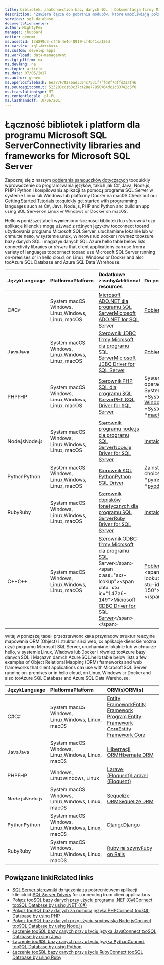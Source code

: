 ```yaml
---
title: biblioteki aaaConnection bazy danych SQL | Dokumentacja firmy Microsoft
description: "Zawiera łącza do pobrania modułów, które umożliwiają połączenie tooSQL serwera i bazy danych SQL z szerokiej gamy klienta języków programowania. Moduły Hello są wydawane przez społeczność hello lub przez firmę Microsoft."
services: sql-database
documentationcenter: 
author: MightyPen
manager: jhubbard
editor: genemi
ms.assetid: 13d899d3-cf46-4e4d-8919-cf4b41ca836d
ms.service: sql-database
ms.custom: develop apps
ms.workload: data-management
ms.tgt_pltfrm: na
ms.devlang: na
ms.topic: article
ms.date: 07/05/2017
ms.author: genemi
ms.openlocfilehash: 6ea77670276ad3304c7531f7ffd8f7dffd31af46
ms.sourcegitcommit: 523283cc1b3c37c428e77850964dc1c33742c5f0
ms.translationtype: MT
ms.contentlocale: pl-PL
ms.lasthandoff: 10/06/2017
---
```

# <a name="connectivity-libraries-and-frameworks-for-microsoft-sql-server"></a><span data-ttu-id="147a6-104">Łączność bibliotek i platform dla programu Microsoft SQL Server</span><span class="sxs-lookup"><span data-stu-id="147a6-104">Connectivity libraries and frameworks for Microsoft SQL Server</span></span>

<span data-ttu-id="147a6-105">Zapoznaj się z naszym [pobierania samouczków dotyczących](http://aka.ms/sqldev) tooquickly wprowadzenie do programowania języków, takich jak C#, Java, Node.js, PHP i Python i kompilowania aplikacji za pomocą programu SQL Server w systemie Linux lub Windows lub platformy Docker na macOS.</span><span class="sxs-lookup"><span data-stu-id="147a6-105">Check out our [Getting Started Tutorials](http://aka.ms/sqldev) tooquickly get started with programming languages such as C#, Java, Node.js, PHP and Python and build an app using SQL Server on Linux or Windows or Docker on macOS.</span></span>

<span data-ttu-id="147a6-106">Hello w poniższej tabeli wymieniono łączności biblioteki lub *sterowniki* czy aplikacje klienckie mogą używać z różnych języków tooconnect tooand użytkowania programu Microsoft SQL Server, uruchamiane lokalnie lub w chmurze hello, w systemie Linux, Windows lub Docker i również tooAzure bazy danych SQL i magazyn danych SQL Azure.</span><span class="sxs-lookup"><span data-stu-id="147a6-106">hello table below lists connectivity libraries or *drivers* that client applications can use from a variety of languages tooconnect tooand use Microsoft SQL Server running on-premises or in hello cloud, on Linux, Windows or Docker and also tooAzure SQL Database and Azure SQL Data Warehouse.</span></span> 

| <span data-ttu-id="147a6-107">Język</span><span class="sxs-lookup"><span data-stu-id="147a6-107">Language</span></span> | <span data-ttu-id="147a6-108">Platforma</span><span class="sxs-lookup"><span data-stu-id="147a6-108">Platform</span></span> | <span data-ttu-id="147a6-109">Dodatkowe zasoby</span><span class="sxs-lookup"><span data-stu-id="147a6-109">Additional resources</span></span> | <span data-ttu-id="147a6-110">Do pobrania</span><span class="sxs-lookup"><span data-stu-id="147a6-110">Download</span></span> | <span data-ttu-id="147a6-111">Wprowadzenie</span><span class="sxs-lookup"><span data-stu-id="147a6-111">Get Started</span></span> |
| :-- | :-- | :-- | :-- | :-- |
| <span data-ttu-id="147a6-112">C#</span><span class="sxs-lookup"><span data-stu-id="147a6-112">C#</span></span> | <span data-ttu-id="147a6-113">System macOS Windows, Linux,</span><span class="sxs-lookup"><span data-stu-id="147a6-113">Windows, Linux, macOS</span></span> | [<span data-ttu-id="147a6-114">Microsoft ADO.NET dla programu SQL Server</span><span class="sxs-lookup"><span data-stu-id="147a6-114">Microsoft ADO.NET for SQL Server</span></span>](https://docs.microsoft.com/sql/connect/ado-net/microsoft-ado-net-for-sql-server) | [<span data-ttu-id="147a6-115">Pobieranie</span><span class="sxs-lookup"><span data-stu-id="147a6-115">Download</span></span>](https://www.microsoft.com/net/download/) | [<span data-ttu-id="147a6-116">Rozpoczęcie pracy</span><span class="sxs-lookup"><span data-stu-id="147a6-116">Get Started</span></span>](https://www.microsoft.com/en-us/sql-server/developer-get-started/csharp/ubuntu)
| <span data-ttu-id="147a6-117">Java</span><span class="sxs-lookup"><span data-stu-id="147a6-117">Java</span></span> | <span data-ttu-id="147a6-118">System macOS Windows, Linux,</span><span class="sxs-lookup"><span data-stu-id="147a6-118">Windows, Linux, macOS</span></span> | [<span data-ttu-id="147a6-119">Sterownik JDBC firmy Microsoft dla programu SQL Server</span><span class="sxs-lookup"><span data-stu-id="147a6-119">Microsoft JDBC Driver for SQL Server</span></span>](http://msdn.microsoft.com/library/mt484311.aspx) | [<span data-ttu-id="147a6-120">Pobieranie</span><span class="sxs-lookup"><span data-stu-id="147a6-120">Download</span></span>](https://go.microsoft.com/fwlink/?linkid=852460) |  [<span data-ttu-id="147a6-121">Rozpoczęcie pracy</span><span class="sxs-lookup"><span data-stu-id="147a6-121">Get Started</span></span>](https://www.microsoft.com/en-us/sql-server/developer-get-started/java/ubuntu)
| <span data-ttu-id="147a6-122">PHP</span><span class="sxs-lookup"><span data-stu-id="147a6-122">PHP</span></span> | <span data-ttu-id="147a6-123">System macOS Windows, Linux,</span><span class="sxs-lookup"><span data-stu-id="147a6-123">Windows, Linux, macOS</span></span>| [<span data-ttu-id="147a6-124">Sterownik PHP SQL dla programu SQL Server</span><span class="sxs-lookup"><span data-stu-id="147a6-124">PHP SQL Driver for SQL Server</span></span>](http://msdn.microsoft.com/library/dn865013.aspx) | <span data-ttu-id="147a6-125">System operacyjny:</span><span class="sxs-lookup"><span data-stu-id="147a6-125">Operating System:</span></span> <br/> <span data-ttu-id="147a6-126">\*[Systemu Windows](https://www.microsoft.com/download/details.aspx?id=20098)</span><span class="sxs-lookup"><span data-stu-id="147a6-126">\* [Windows](https://www.microsoft.com/download/details.aspx?id=20098)</span></span> <br/> <span data-ttu-id="147a6-127">\*[Systemu Linux](https://github.com/Microsoft/msphpsql/tree/dev#install-unix)</span><span class="sxs-lookup"><span data-stu-id="147a6-127">\* [Linux](https://github.com/Microsoft/msphpsql/tree/dev#install-unix)</span></span> <br/> <span data-ttu-id="147a6-128">\*[macOS](https://github.com/Microsoft/msphpsql/tree/dev#install-unix)</span><span class="sxs-lookup"><span data-stu-id="147a6-128">\* [macOS](https://github.com/Microsoft/msphpsql/tree/dev#install-unix)</span></span> |  [<span data-ttu-id="147a6-129">Rozpoczęcie pracy</span><span class="sxs-lookup"><span data-stu-id="147a6-129">Get Started</span></span>](https://www.microsoft.com/en-us/sql-server/developer-get-started/php/ubuntu)
| <span data-ttu-id="147a6-130">Node.js</span><span class="sxs-lookup"><span data-stu-id="147a6-130">Node.js</span></span> | <span data-ttu-id="147a6-131">System macOS Windows, Linux,</span><span class="sxs-lookup"><span data-stu-id="147a6-131">Windows, Linux, macOS</span></span> | [<span data-ttu-id="147a6-132">Sterownik programu node.js dla programu SQL Server</span><span class="sxs-lookup"><span data-stu-id="147a6-132">Node.js Driver for SQL Server</span></span>](http://msdn.microsoft.com/library/mt652093.aspx) | [<span data-ttu-id="147a6-133">Instalowanie</span><span class="sxs-lookup"><span data-stu-id="147a6-133">Install</span></span>](https://msdn.microsoft.com/library/mt652094.aspx) |  [<span data-ttu-id="147a6-134">Rozpoczęcie pracy</span><span class="sxs-lookup"><span data-stu-id="147a6-134">Get Started</span></span>](https://www.microsoft.com/en-us/sql-server/developer-get-started/node/ubuntu)
| <span data-ttu-id="147a6-135">Python</span><span class="sxs-lookup"><span data-stu-id="147a6-135">Python</span></span> | <span data-ttu-id="147a6-136">System macOS Windows, Linux,</span><span class="sxs-lookup"><span data-stu-id="147a6-136">Windows, Linux, macOS</span></span> | [<span data-ttu-id="147a6-137">Sterownik SQL Python</span><span class="sxs-lookup"><span data-stu-id="147a6-137">Python SQL Driver</span></span>](http://msdn.microsoft.com/library/mt652092.aspx) | <span data-ttu-id="147a6-138">Zainstaluj opcje:</span><span class="sxs-lookup"><span data-stu-id="147a6-138">Install choices:</span></span> <br/> <span data-ttu-id="147a6-139">\*[pymssql](https://msdn.microsoft.com/library/mt694094.aspx)</span><span class="sxs-lookup"><span data-stu-id="147a6-139">\* [pymssql](https://msdn.microsoft.com/library/mt694094.aspx)</span></span> <br/> <span data-ttu-id="147a6-140">\*[pyodbc](http://msdn.microsoft.com/library/mt763257.aspx)</span><span class="sxs-lookup"><span data-stu-id="147a6-140">\* [pyodbc](http://msdn.microsoft.com/library/mt763257.aspx)</span></span> |  [<span data-ttu-id="147a6-141">Rozpoczęcie pracy</span><span class="sxs-lookup"><span data-stu-id="147a6-141">Get Started</span></span>](https://www.microsoft.com/en-us/sql-server/developer-get-started/python/ubuntu)
| <span data-ttu-id="147a6-142">Ruby</span><span class="sxs-lookup"><span data-stu-id="147a6-142">Ruby</span></span> | <span data-ttu-id="147a6-143">System macOS Windows, Linux,</span><span class="sxs-lookup"><span data-stu-id="147a6-143">Windows, Linux, macOS</span></span> | [<span data-ttu-id="147a6-144">Sterownik dopisków fonetycznych dla programu SQL Server</span><span class="sxs-lookup"><span data-stu-id="147a6-144">Ruby Driver for SQL Server</span></span>](http://msdn.microsoft.com/library/mt691981.aspx) | [<span data-ttu-id="147a6-145">Instalowanie</span><span class="sxs-lookup"><span data-stu-id="147a6-145">Install</span></span>](https://msdn.microsoft.com/library/mt711041.aspx) | [<span data-ttu-id="147a6-146">Rozpoczęcie pracy</span><span class="sxs-lookup"><span data-stu-id="147a6-146">Get Started</span></span>](https://www.microsoft.com/en-us/sql-server/developer-get-started/ruby/ubuntu)
| <span data-ttu-id="147a6-147">C++</span><span class="sxs-lookup"><span data-stu-id="147a6-147">C++</span></span> | <span data-ttu-id="147a6-148">System macOS Windows, Linux,</span><span class="sxs-lookup"><span data-stu-id="147a6-148">Windows, Linux, macOS</span></span> | <span data-ttu-id="147a6-149">[Sterownik ODBC firmy Microsoft dla programu SQL Server](https://msdn.microsoft.com/en-us/library/mt654048(v=sql.1).aspx)</span><span class="sxs-lookup"><span data-stu-id="147a6-149">[Microsoft ODBC Driver for SQL Server](https://msdn.microsoft.com/en-us/library/mt654048(v=sql.1).aspx)</span></span> | <span data-ttu-id="147a6-150">[Pobieranie](https://msdn.microsoft.com/en-us/library/mt654048(v=sql.1).aspx)</span><span class="sxs-lookup"><span data-stu-id="147a6-150">[Download](https://msdn.microsoft.com/en-us/library/mt654048(v=sql.1).aspx)</span></span> |  

<span data-ttu-id="147a6-151">Witaj w poniższej tabeli przedstawiono kilka przykładów struktur relacyjne mapowania ORM (Object) i struktur sieci web, co aplikacje klienckie można użyć programu Microsoft SQL Server, uruchamiane lokalnie lub w chmurze hello, w systemie Linux, Windows lub Docker i również tooAzure bazy danych SQL i Magazyn danych Azure SQL.</span><span class="sxs-lookup"><span data-stu-id="147a6-151">hello table below lists a few examples of Object Relational Mapping (ORM) frameworks and web frameworks that client applications can use with Microsoft SQL Server running on-premises or in hello cloud, on Linux, Windows or Docker and also tooAzure SQL Database and Azure SQL Data Warehouse.</span></span> 

| <span data-ttu-id="147a6-152">Język</span><span class="sxs-lookup"><span data-stu-id="147a6-152">Language</span></span> | <span data-ttu-id="147a6-153">Platforma</span><span class="sxs-lookup"><span data-stu-id="147a6-153">Platform</span></span> | <span data-ttu-id="147a6-154">ORM(s)</span><span class="sxs-lookup"><span data-stu-id="147a6-154">ORM(s)</span></span> |
| :-- | :-- | :-- |
| <span data-ttu-id="147a6-155">C#</span><span class="sxs-lookup"><span data-stu-id="147a6-155">C#</span></span> | <span data-ttu-id="147a6-156">System macOS Windows, Linux,</span><span class="sxs-lookup"><span data-stu-id="147a6-156">Windows, Linux, macOS</span></span> | [<span data-ttu-id="147a6-157">Entity Framework</span><span class="sxs-lookup"><span data-stu-id="147a6-157">Entity Framework</span></span>](https://docs.microsoft.com/en-us/ef)<br>[<span data-ttu-id="147a6-158">Program Entity Framework Core</span><span class="sxs-lookup"><span data-stu-id="147a6-158">Entity Framework Core</span></span>](https://docs.microsoft.com/en-us/ef/core/index) |
| <span data-ttu-id="147a6-159">Java</span><span class="sxs-lookup"><span data-stu-id="147a6-159">Java</span></span> | <span data-ttu-id="147a6-160">System macOS Windows, Linux,</span><span class="sxs-lookup"><span data-stu-id="147a6-160">Windows, Linux, macOS</span></span> |[<span data-ttu-id="147a6-161">Hibernacji ORM</span><span class="sxs-lookup"><span data-stu-id="147a6-161">Hibernate ORM</span></span>](http://hibernate.org/orm)|
| <span data-ttu-id="147a6-162">PHP</span><span class="sxs-lookup"><span data-stu-id="147a6-162">PHP</span></span> | <span data-ttu-id="147a6-163">Windows, Linux</span><span class="sxs-lookup"><span data-stu-id="147a6-163">Windows, Linux</span></span> | [<span data-ttu-id="147a6-164">Laravel (Eloquent)</span><span class="sxs-lookup"><span data-stu-id="147a6-164">Laravel (Eloquent)</span></span>](https://laravel.com/docs/5.0/eloquent) |
| <span data-ttu-id="147a6-165">Node.js</span><span class="sxs-lookup"><span data-stu-id="147a6-165">Node.js</span></span> | <span data-ttu-id="147a6-166">System macOS Windows, Linux,</span><span class="sxs-lookup"><span data-stu-id="147a6-166">Windows, Linux, macOS</span></span> | [<span data-ttu-id="147a6-167">Sequelize ORM</span><span class="sxs-lookup"><span data-stu-id="147a6-167">Sequelize ORM</span></span>](http://docs.sequelizejs.com) |
| <span data-ttu-id="147a6-168">Python</span><span class="sxs-lookup"><span data-stu-id="147a6-168">Python</span></span> | <span data-ttu-id="147a6-169">System macOS Windows, Linux,</span><span class="sxs-lookup"><span data-stu-id="147a6-169">Windows, Linux, macOS</span></span> |[<span data-ttu-id="147a6-170">Django</span><span class="sxs-lookup"><span data-stu-id="147a6-170">Django</span></span>](https://www.djangoproject.com/) |
| <span data-ttu-id="147a6-171">Ruby</span><span class="sxs-lookup"><span data-stu-id="147a6-171">Ruby</span></span> | <span data-ttu-id="147a6-172">System macOS Windows, Linux,</span><span class="sxs-lookup"><span data-stu-id="147a6-172">Windows, Linux, macOS</span></span> | [<span data-ttu-id="147a6-173">Ruby na szyny</span><span class="sxs-lookup"><span data-stu-id="147a6-173">Ruby on Rails</span></span>](http://rubyonrails.org/) |

## <a name="related-links"></a><span data-ttu-id="147a6-174">Powiązane linki</span><span class="sxs-lookup"><span data-stu-id="147a6-174">Related links</span></span>
- <span data-ttu-id="147a6-175">[SQL Server sterowniki](http://msdn.microsoft.com/library/mt654049.aspx) do łączenia za pośrednictwem aplikacji klienckich</span><span class="sxs-lookup"><span data-stu-id="147a6-175">[SQL Server Drivers](http://msdn.microsoft.com/library/mt654049.aspx) for connecting from client applications</span></span>
- [<span data-ttu-id="147a6-176">Połącz tooSQL bazy danych przy użyciu programu .NET (C#)</span><span class="sxs-lookup"><span data-stu-id="147a6-176">Connect tooSQL Database by using .NET (C#)</span></span>](sql-database-connect-query-dotnet.md)
- [<span data-ttu-id="147a6-177">Połącz tooSQL bazy danych za pomocą języka PHP</span><span class="sxs-lookup"><span data-stu-id="147a6-177">Connect tooSQL Database by using PHP</span></span>](sql-database-connect-query-php.md)
- [<span data-ttu-id="147a6-178">Połącz tooSQL bazy danych przy użyciu środowiska Node.js</span><span class="sxs-lookup"><span data-stu-id="147a6-178">Connect tooSQL Database by using Node.js</span></span>](sql-database-connect-query-nodejs.md)
- [<span data-ttu-id="147a6-179">Łączenie tooSQL bazy danych przy użyciu języka Java</span><span class="sxs-lookup"><span data-stu-id="147a6-179">Connect tooSQL Database by using Java</span></span>](sql-database-connect-query-java.md)
- [<span data-ttu-id="147a6-180">Łączenie tooSQL bazy danych przy użyciu języka Python</span><span class="sxs-lookup"><span data-stu-id="147a6-180">Connect tooSQL Database by using Python</span></span>](sql-database-connect-query-python.md)
- [<span data-ttu-id="147a6-181">Łączenie tooSQL bazy danych przy użyciu Ruby</span><span class="sxs-lookup"><span data-stu-id="147a6-181">Connect tooSQL Database by using Ruby</span></span>](sql-database-connect-query-ruby.md)
